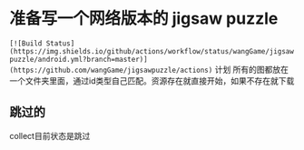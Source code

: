 # 准备写一个网络版本的 jigsaw puzzle

`[![Build Status](https://img.shields.io/github/actions/workflow/status/wangGame/jigsawpuzzle/android.yml?branch=master)](https://github.com/wangGame/jigsawpuzzle/actions)`
计划 所有的图都放在一个文件夹里面，通过id类型自己匹配。资源存在就直接开始，如果不存在就下载

## 跳过的

collect目前状态是跳过

